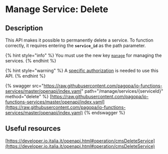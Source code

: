 # Manage Service: Delete

## Description

This API makes it possible to permanently delete a service. To function correctly, it requires entering the **`service_id`** as the path parameter.

{% hint style="info" %} You must use the new key [`manage`](../../function/publish-a-service/manage-key.md) for managing the services. {% endhint %}

{% hint style="warning" %} A [specific authorization](../../enabling/manage-services.md) is needed to use this API. {% endhint %}

{% swagger src="https://raw.githubusercontent.com/pagopa/io-functions-services/master/openapi/index.yaml" path="/manage/services/{serviceId}" method="delete" %} [https://raw.githubusercontent.com/pagopa/io-functions-services/master/openapi/index.yaml](https://raw.githubusercontent.com/pagopa/io-functions-services/master/openapi/index.yaml) {% endswagger %}

## Useful resources

[https://developer.io.italia.it/openapi.html#operation/cmsDeleteService](https://developer.io.italia.it/openapi.html#operation/cmsDeleteService)